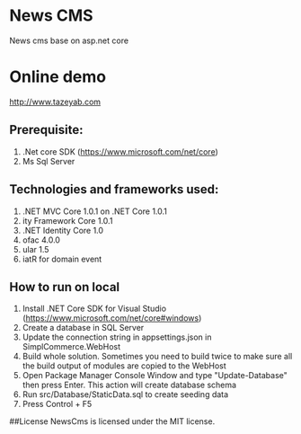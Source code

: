 # News CMS
News cms base on asp.net core

# Online demo
http://www.tazeyab.com

## Prerequisite:
1. .Net core SDK (https://www.microsoft.com/net/core)
2.  Ms Sql Server

## Technologies and frameworks used:
1. .NET MVC Core 1.0.1 on .NET Core 1.0.1
2. ity Framework Core 1.0.1
3. .NET Identity Core 1.0
4. ofac 4.0.0
5. ular 1.5
6. iatR for domain event

## How to run on local
1. Install .NET Core SDK for Visual Studio (https://www.microsoft.com/net/core#windows)
2. Create a database in SQL Server
3. Update the connection string in appsettings.json in SimplCommerce.WebHost
4. Build whole solution. Sometimes you need to build twice to make sure all the build output of modules are copied to the WebHost
5. Open Package Manager Console Window and type "Update-Database" then press Enter. This action will create database schema
6. Run src/Database/StaticData.sql to create seeding data
7. Press Control + F5

##License
NewsCms is licensed under the MIT license.
